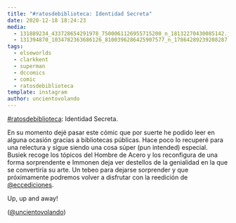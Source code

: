 ```yaml
---
title: "#ratosdebiblioteca: Identidad Secreta"
date: 2020-12-18 18:24:23
media: 
  - 131889234_433728654291978_7500061126955715200_n_18132270430085142.jpg
  - 131394870_1034782363686126_8100396286425907577_n_17864289239208287.jpg
tags: 
  - elseworlds
  - clarkkent
  - superman
  - dccomics
  - comic
  - ratosdebiblioteca
template: instagram
author: uncientovolando
---
```


[#ratosdebiblioteca](/tags/ratosdebiblioteca): Identidad Secreta.


En su momento dejé pasar este cómic que por suerte he podido leer en alguna ocasión gracias a bibliotecas públicas. Hace poco lo recuperé para una relectura y sigue siendo una cosa súper (pun intended) especial. Busiek recoge los tópicos del Hombre de Acero y los reconfigura de una forma sorprendente e Immonen deja ver destellos de la genialidad en la que se convertiría su arte. Un tebeo para dejarse sorprender y que próximamente podremos volver a disfrutar con la reedición de [@eccediciones](https://instagram.com/eccediciones).


Up, up and away!


([@uncientovolando](https://instagram.com/uncientovolando))

